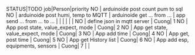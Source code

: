 STATUS|TODO job|Person|priority
NO | arduinoide post count pum to sql
NO | arduinoide post humi, temp to MQTT
| arduinoide get ... from ...
| app send ... from ... to ...
|
|
|
|
|
|
NO | define json in mqtt server            | Cuong| 1
NO | App post state, value_expect, mode    | Cuong| 2
NO | App get state, value_expect, mode     | Cuong| 3
NO | App add time                          | Cuong| 4
NO | App get, post time                    | Cuong| 5
NO | App get History list                  | Cuong| 6
NO | App add esp, equipments, sensors      | Cuong| 7
|
|